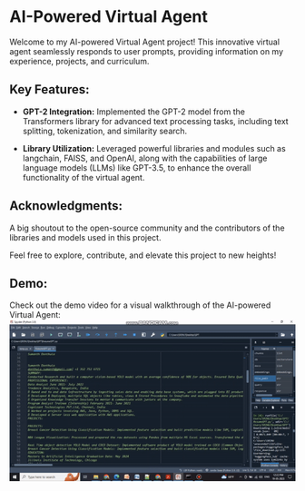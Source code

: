 # AI-Powered Virtual Agent

Welcome to my AI-powered Virtual Agent project! This innovative virtual agent seamlessly responds to user prompts, providing information on my experience, projects, and curriculum.

## Key Features:

- **GPT-2 Integration:** Implemented the GPT-2 model from the Transformers library for advanced text processing tasks, including text splitting, tokenization, and similarity search.

- **Library Utilization:** Leveraged powerful libraries and modules such as langchain, FAISS, and OpenAI, along with the capabilities of large language models (LLMs) like GPT-3.5, to enhance the overall functionality of the virtual agent.

## Acknowledgments:

A big shoutout to the open-source community and the contributors of the libraries and models used in this project.

Feel free to explore, contribute, and elevate this project to new heights!

## Demo:

Check out the demo video for a visual walkthrough of the AI-powered Virtual Agent:
![Demo gif](projectDemo.gif)


